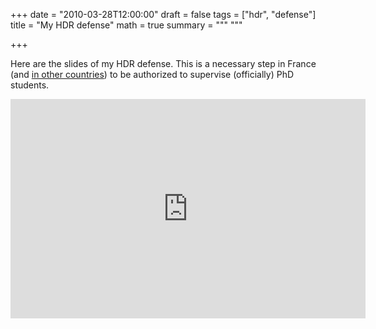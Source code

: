 +++
date = "2010-03-28T12:00:00"
draft = false
tags = ["hdr", "defense"]
title = "My HDR defense"
math = true
summary = """
"""

+++
 
Here are the slides of my HDR defense. This is a necessary step in France 
(and [in other countries](https://en.wikipedia.org/wiki/Habilitation)) to be authorized 
to supervise (officially) PhD students. 

<iframe src="https://widgets.figshare.com/articles/4833509/embed?show_title=1" width="568" height="351" frameborder="0"></iframe>